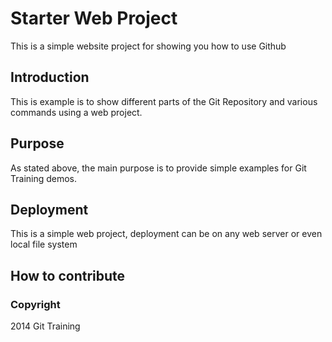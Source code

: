 # Starter Web Project

This is a simple website project for showing you how to use Github

## Introduction

This is example is to show different parts of the Git Repository and various commands using a web project.

## Purpose

As stated above, the main purpose is to provide simple examples for Git Training demos.

## Deployment

This is a simple web project, deployment can be on any web server or even local file system

## How to contribute

### Copyright

2014 Git Training

